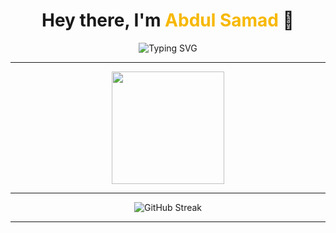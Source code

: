 <!-- Profile Header -->
<h1 align="center">Hey there, I'm <span style="color:#F7B801">Abdul Samad</span> 👋</h1>
<p align="center">
  <img src="https://readme-typing-svg.demolab.com?font=Fira+Code&size=22&pause=1000&center=true&vCenter=true&width=435&lines=Java+Developer;Tech+Enthusiast;" alt="Typing SVG" />
</p>

---

<!-- About Section 
### 🧠 About Me
- 🔭 I’m currently working on: `Java Spring Boot Projects`  
- 🌱 I’m currently learning: `Spring Boot`, `Docker`  
- 👯 I’m looking to collaborate on: `Open-source projects`  
- 💬 Ask me about: Anything Java, backend, or Git!  


---

<!-- Image / GIF Section 
<img align="right" alt="coding" width="400" src="https://media.giphy.com/media/qgQUggAC3Pfv687qPC/giphy.gif" />

### 🛠️ Languages & Tools
<p>
  <img src="https://img.shields.io/badge/Java-F80000?style=for-the-badge&logo=openjdk&logoColor=white"/>
  <img src="https://img.shields.io/badge/Spring-6DB33F?style=for-the-badge&logo=spring&logoColor=white"/>
  <img src="https://img.shields.io/badge/PostgreSQL-316192?style=for-the-badge&logo=postgresql&logoColor=white"/>
  <img src="https://img.shields.io/badge/Docker-2496ED?style=for-the-badge&logo=docker&logoColor=white"/>
  <img src="https://img.shields.io/badge/Linux-FCC624?style=for-the-badge&logo=linux&logoColor=black"/>
</p>

---

### 📈 My GitHub Stats-->
<p align="center"><!--
  <img src="https://github-readme-stats.vercel.app/api?username=samad409&show_icons=true&theme=tokyonight" height="180"/>-->
  <img src="https://github-readme-stats.vercel.app/api/top-langs/?username=samad409&layout=compact&theme=tokyonight" height="180"/>
</p>

---
<!--
### 📌 Pinned Projects
[![ReadMe Generator](https://github-readme-stats.vercel.app/api/pin/?username=samad409&repo=readme-generator&theme=radical)](https://github.com/samad409/readme-generator)  
[![My Java Blog App](https://github-readme-stats.vercel.app/api/pin/?username=samad409&repo=java-blog-app&theme=radical)](https://github.com/samad409/java-blog-app)

---
<!--


### 🌱 Contribution Graph
[![Samad's GitHub activity graph](https://github-readme-activity-graph.vercel.app/graph?username=samad409&bg_color=1a1b27&color=ffffff&line=00e1ff&point=ffffff&area=true&hide_border=true)](https://github.com/Ashutosh00710/github-readme-activity-graph)

---
-->
<!--GitHub Streak--> 
<p align="center">
  <img src="https://github-readme-streak-stats.herokuapp.com/?user=samad409&theme=radical" alt="GitHub Streak" />
</p>

---

<!-- Social 
### 🔗 Let's Connect!
<p>
  <a href="" target="_blank"><img src="https://img.shields.io/badge/LinkedIn-blue?style=for-the-badge&logo=linkedin"></a>
  <a href=""><img src="https://img.shields.io/badge/Gmail-red?style=for-the-badge&logo=gmail&logoColor=white"></a>
  <a href=""><img src="https://img.shields.io/badge/Portfolio-000?style=for-the-badge&logo=vercel&logoColor=white"></a>
</p>

---

<!-- Footer -->

